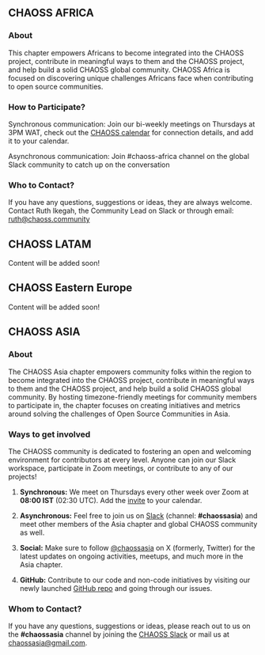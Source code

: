 ## CHAOSS AFRICA

### About

This chapter empowers Africans to become integrated into the CHAOSS project, contribute in meaningful ways to them and the CHAOSS project, and help build a solid CHAOSS global community. CHAOSS Africa is focused on discovering unique challenges Africans face when contributing to open source communities.

### How to Participate?

Synchronous communication: Join our bi-weekly meetings on Thursdays at 3PM WAT, check out the [CHAOSS calendar](https://chaoss.community/chaoss-calendar/) for connection details, and add it to your calendar.

Asynchronous communication: Join #chaoss-africa channel on the global Slack community to catch up on the conversation

### Who to Contact?

If you have any questions, suggestions or ideas, they are always welcome. Contact Ruth Ikegah, the Community Lead on Slack or through email: ruth@chaoss.community


## CHAOSS LATAM 
Content will be added soon!


## CHAOSS Eastern Europe
Content will be added soon!


## CHAOSS ASIA

### About

The CHAOSS Asia chapter empowers community folks within the region to become integrated into the CHAOSS project, contribute in meaningful ways to them and the CHAOSS project, and help build a solid CHAOSS global community. By hosting timezone-friendly meetings for community members to participate in, the chapter focuses on creating initiatives and metrics around solving the challenges of Open Source Communities in Asia.

### Ways to get involved

The CHAOSS community is dedicated to fostering an open and welcoming environment for contributors at every level. Anyone can join our Slack workspace, participate in Zoom meetings, or contribute to any of our projects!

1. **Synchronous:** We meet on Thursdays every other week over Zoom at **08:00 IST** (02:30 UTC). Add the [invite](https://ics.teamup.com/feed/ksk9vit7vig1w48j3s/13059930.ics) to your calendar.

2. **Asynchronous:** Feel free to join us on [Slack](https://join.slack.com/t/chaoss-workspace/shared_invite/zt-r65szij9-QajX59hkZUct82b0uACA6g) (channel: **#chaossasia**) and meet other members of the Asia chapter and global CHAOSS community as well.

3. **Social:** Make sure to follow [@chaossasia](https://x.com/chaossasia) on X (formerly, Twitter) for the latest updates on ongoing activities, meetups, and much more in the Asia chapter.

4. **GitHub:** Contribute to our code and non-code initiatives by visiting our newly launched [GitHub repo](https://github.com/chaoss/chaoss-asia) and going through our issues.


### Whom to Contact?

If you have any questions, suggestions or ideas, please reach out to us on the **#chaossasia** channel by joining the [CHAOSS Slack](https://join.slack.com/t/chaoss-workspace/shared_invite/zt-r65szij9-QajX59hkZUct82b0uACA6g) or mail us at [chaossasia@gmail.com](mailto:chaossasia@gmail.com).

